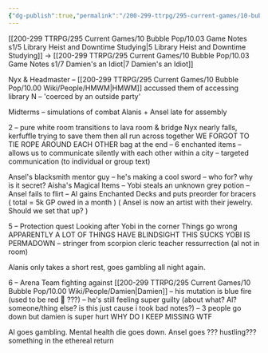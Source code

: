 ```yaml
---
{"dg-publish":true,"permalink":"/200-299-ttrpg/295-current-games/10-bubble-pop/10-03-game-notes-s1/6-the-one-where-yobi-died/"}
---
```



[[200-299 TTRPG/295 Current Games/10 Bubble Pop/10.03 Game Notes s1/5 Library Heist and Downtime Studying\|5 Library Heist and Downtime Studying]] -> [[200-299 TTRPG/295 Current Games/10 Bubble Pop/10.03 Game Notes s1/7 Damien's an Idiot\|7 Damien's an Idiot]]

Nyx & Headmaster – [[200-299 TTRPG/295 Current Games/10 Bubble Pop/10.00 Wiki/People/HMWM\|HMWM]] accussed them of accessing library N – 'coerced by an outside party'

Midterms – simulations of combat Alanis + Ansel late for assembly

2 – pure white room transitions to lava room & bridge Nyx nearly falls, kerfuffle trying to save them then all run across together WE FORGOT TO TIE ROPE AROUND EACH OTHER bag at the end – 6 enchanted items – allows us to communicate silently with each other within a city – targeted communication (to individual or group text)

Ansel's blacksmith mentor guy – he's making a cool sword – who for? why is it secret? Aisha's Magical Items – Yobi steals an unknown grey potion – Ansel fails to flirt – Al gains Enchanted Decks and puts preorder for bracers ( total = 5k GP owed in a month ) ( Ansel is now an artist with their jewelry. Should we set that up? )

5 – Protection quest Looking after Yobi in the corner Things go wrong APPARENTLY A LOT OF THINGS HAVE BLINDSIGHT THIS SUCKS YOBI IS PERMADOWN – stringer from scorpion cleric teacher ressurrection (al not in room)

Alanis only takes a short rest, goes gambling all night again.

6 – Arena Team fighting against [[200-299 TTRPG/295 Current Games/10 Bubble Pop/10.00 Wiki/People/Damien\|Damien]] – his mutation is blue fire (used to be red :eyes: ???) – he's still feeling super guilty (about what? Al? someone/thing else? is this just cause i took bad notes?) – 3 people go down but damien is super hurt WHY DO I KEEP MISSING WTF

Al goes gambling. Mental health die goes down. Ansel goes ??? hustling??? something in the ethereal return